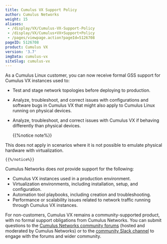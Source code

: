 ```yaml
---
title: Cumulus VX Support Policy
author: Cumulus Networks
weight: 15
aliases:
 - /display/VX/Cumulus-VX-Support-Policy
 - /display/VX/Cumulus+VX+Support+Policy
 - /pages/viewpage.action?pageId=5126708
pageID: 5126708
product: Cumulus VX
version: '3.7'
imgData: cumulus-vx
siteSlug: cumulus-vx
---
```

As a Cumulus Linux customer, you can now receive formal GSS support for
Cumulus VX instances used to:

  - Test and stage network topologies before deploying to production.
  - Analyze, troubleshoot, and correct issues with configurations and
    software bugs in Cumulus VX that might also apply to Cumulus Linux
    running on physical devices.
  - Analyze, troubleshoot, and correct issues with Cumulus VX if
    behaving differently than physical devices.
    
    {{%notice note%}}
    
This does not apply in scenarios where it is not possible to emulate
    physical hardware with virtualization.
    
    {{%/notice%}}

Cumulus Networks does *not* provide support for the following:

  - Cumulus VX instances used in a production environment.
  - Virtualization environments, including installation, setup, and
    configuration.
  - Automation tool playbooks, including creation and troubleshooting.
  - Performance or scalability issues related to network traffic running
    through Cumulus VX instances.

For non-customers, Cumulus VX remains a community-supported product,
with no formal support obligations from Cumulus Networks. You can submit
questions to the 
[Cumulus Networks community forums](https://forums.cumulusnetworks.com) 
(hosted and moderated by Cumulus Networks) or to the 
[community Slack channel](https://slack.cumulusnetworks.com/) to engage with 
the forums and wider community.
